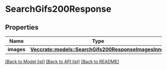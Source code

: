 # SearchGifs200Response

## Properties

Name | Type | Description | Notes
------------ | ------------- | ------------- | -------------
**images** | [**Vec<crate::models::SearchGifs200ResponseImagesInner>**](search_gifs_200_response_images_inner.md) |  | 

[[Back to Model list]](../README.md#documentation-for-models) [[Back to API list]](../README.md#documentation-for-api-endpoints) [[Back to README]](../README.md)


